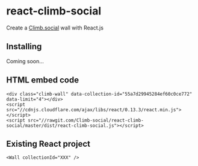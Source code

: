 # react-climb-social
Create a [Climb.social](http://climb.social) wall with React.js

## Installing
Coming soon…

## HTML embed code

    <div class="climb-wall" data-collection-id="55a7d29945284ef60c0ce772" data-limit="4"></div>
    <script src="//cdnjs.cloudflare.com/ajax/libs/react/0.13.3/react.min.js"></script>
    <script src="//rawgit.com/Climb-social/react-climb-social/master/dist/react-climb-social.js"></script>



## Existing React project

    <Wall collectionId="XXX" />
